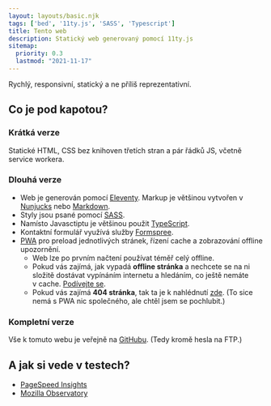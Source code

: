 ```yaml
---
layout: layouts/basic.njk
tags: ['bed', '11ty.js', 'SASS', 'Typescript']
title: Tento web
description: Statický web generovaný pomocí 11ty.js
sitemap:
  priority: 0.3
  lastmod: "2021-11-17"
---
```

<section class="top">
  <div class="container">
    <p>Rychlý, responsivní, statický a ne příliš reprezentativní.</p>
  </div>
</section>
<section class="basic">
  <div class="container">

## Co je pod kapotou?

### Krátká verze
Statické HTML, CSS bez knihoven třetích stran a pár řádků JS, včetně service workera. 

### Dlouhá verze
 * Web je generován pomocí [Eleventy](https://www.11ty.dev/). Markup je většinou vytvořen v [Nunjucks](https://mozilla.github.io/nunjucks/) nebo [Markdown](https://www.markdownguide.org/).
 * Styly jsou psané pomocí [SASS](https://sass-lang.com/).
 * Namísto Javasctiptu je většinou použit [TypeScript](https://www.typescriptlang.org/).
 * Kontaktní formulář využívá služby [Formspree](https://formspree.io/).
 * [PWA](https://developer.mozilla.org/en-US/docs/Web/Progressive_web_apps) pro preload jednotlivých stránek, řízení cache a zobrazování offline upozornění.
   * Web lze po prvním načtení používat téměř celý offline.
   * Pokud vás zajímá, jak vypadá **offline stránka** a nechcete se na&nbsp;ni složitě dostávat vypínáním internetu a hledáním, co ještě nemáte v&nbsp;cache. [Podívejte se](/offline.html).
   * Pokud vás zajímá **404 stránka**, tak ta je k&nbsp;nahlédnutí [zde](/404.html). (To sice nemá s&nbsp;PWA nic společného, ale chtěl jsem se pochlubit.)
   
### Kompletní verze
Vše k tomuto webu je veřejně na [GitHubu](https://github.com/jbazant/bazant_dev). (Tedy kromě hesla na FTP.)

  </div>
</section>

<section class="basic">
  <div class="container">

## A jak si vede v testech?

 * [PageSpeed Insights](https://developers.google.com/speed/pagespeed/insights/?url=https%3A%2F%2Fbazant.dev)
 * [Mozilla Observatory](https://observatory.mozilla.org/analyze/bazant.dev)
  
  </div>
</section>